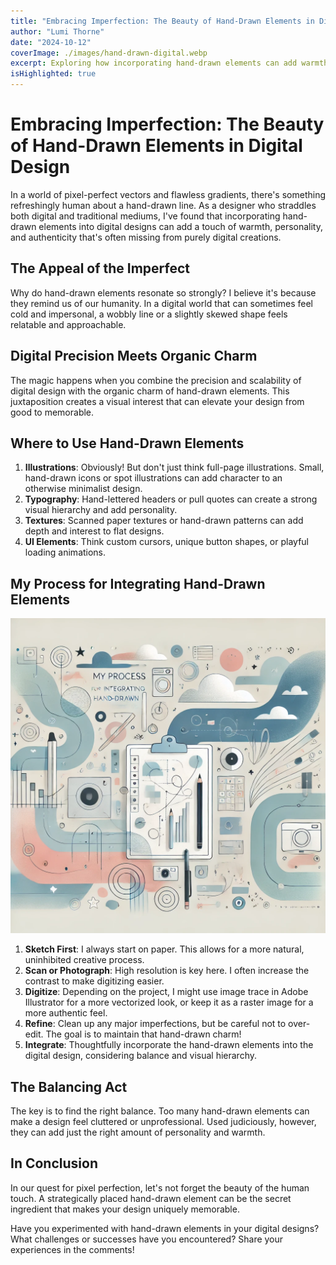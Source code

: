 ```yaml
---
title: "Embracing Imperfection: The Beauty of Hand-Drawn Elements in Digital Design"
author: "Lumi Thorne"
date: "2024-10-12"
coverImage: ./images/hand-drawn-digital.webp
excerpt: Exploring how incorporating hand-drawn elements can add warmth and personality to digital designs.
isHighlighted: true
---
```


# Embracing Imperfection: The Beauty of Hand-Drawn Elements in Digital Design

In a world of pixel-perfect vectors and flawless gradients, there's something refreshingly human about a hand-drawn line. As a designer who straddles both digital and traditional mediums, I've found that incorporating hand-drawn elements into digital designs can add a touch of warmth, personality, and authenticity that's often missing from purely digital creations.

## The Appeal of the Imperfect

Why do hand-drawn elements resonate so strongly? I believe it's because they remind us of our humanity. In a digital world that can sometimes feel cold and impersonal, a wobbly line or a slightly skewed shape feels relatable and approachable.

## Digital Precision Meets Organic Charm

The magic happens when you combine the precision and scalability of digital design with the organic charm of hand-drawn elements. This juxtaposition creates a visual interest that can elevate your design from good to memorable.

## Where to Use Hand-Drawn Elements

1. **Illustrations**: Obviously! But don't just think full-page illustrations. Small, hand-drawn icons or spot illustrations can add character to an otherwise minimalist design.
2. **Typography**: Hand-lettered headers or pull quotes can create a strong visual hierarchy and add personality.
3. **Textures**: Scanned paper textures or hand-drawn patterns can add depth and interest to flat designs.
4. **UI Elements**: Think custom cursors, unique button shapes, or playful loading animations.

## My Process for Integrating Hand-Drawn Elements

![My process for integrating hand-drawn elements](./images/process.webp)

1. **Sketch First**: I always start on paper. This allows for a more natural, uninhibited creative process.
2. **Scan or Photograph**: High resolution is key here. I often increase the contrast to make digitizing easier.
3. **Digitize**: Depending on the project, I might use image trace in Adobe Illustrator for a more vectorized look, or keep it as a raster image for a more authentic feel.
4. **Refine**: Clean up any major imperfections, but be careful not to over-edit. The goal is to maintain that hand-drawn charm!
5. **Integrate**: Thoughtfully incorporate the hand-drawn elements into the digital design, considering balance and visual hierarchy.

## The Balancing Act

The key is to find the right balance. Too many hand-drawn elements can make a design feel cluttered or unprofessional. Used judiciously, however, they can add just the right amount of personality and warmth.

## In Conclusion

In our quest for pixel perfection, let's not forget the beauty of the human touch. A strategically placed hand-drawn element can be the secret ingredient that makes your design uniquely memorable.

Have you experimented with hand-drawn elements in your digital designs? What challenges or successes have you encountered? Share your experiences in the comments!
